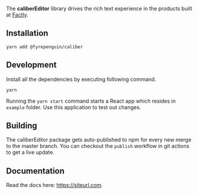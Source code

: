 The **caliberEditor** library drives the rich text experience in the products built at [Factly](https://www.factlylabs.com).

## Installation

```
yarn add @fyrepenguin/caliber
```

## Development

Install all the dependencies by executing following command.

```
yarn
```

Running the `yarn start` command starts a React app which resides in `example` folder. Use this application to test out changes.

## Building

The caliberEditor package gets auto-published to npm for every new merge to the master branch. You can checkout the `publish` workflow in git actions to get a live update.

## Documentation

Read the docs here: https://siteurl.com.
